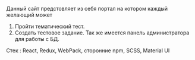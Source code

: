 Данный сайт предстовляет из себя портал на котором каждый желающий может 
1. Пройти тематический тест.
2. Создать тестовое задание.
Так же имеется панель администратора для работы с БД.

Стек :
React,
Redux,
WebPack,
сторонние npm,
SCSS,
Material UI
